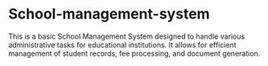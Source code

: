 # School-management-system
This is a  basic School Management System  designed to handle various administrative tasks for educational institutions. It allows for efficient management of student records, fee processing, and document generation.
